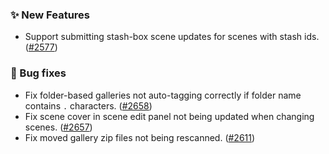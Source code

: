 ### ✨ New Features
* Support submitting stash-box scene updates for scenes with stash ids. ([#2577](https://github.com/stashapp/stash/pull/2577))

### 🐛 Bug fixes
* Fix folder-based galleries not auto-tagging correctly if folder name contains `.` characters. ([#2658](https://github.com/stashapp/stash/pull/2658))
* Fix scene cover in scene edit panel not being updated when changing scenes. ([#2657](https://github.com/stashapp/stash/pull/2657))
* Fix moved gallery zip files not being rescanned. ([#2611](https://github.com/stashapp/stash/pull/2611))